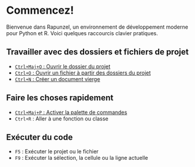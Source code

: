 # Commencez!

Bienvenue dans Rapunzel, un environnement de développement moderne pour Python et R. Voici quelques raccourcis clavier pratiques.

## Travailler avec des dossiers et fichiers de projet

- [`Ctrl+Maj+O` : Ouvrir le dossier du projet](opensesame://event.rapunzel_welcome_open_folders)
- [`Ctrl+O` : Ouvrir un fichier à partir des dossiers du projet](opensesame://event.rapunzel_welcome_open_files)
- [`Ctrl+N` : Créer un document vierge](opensesame://event.ide_new_file)

## Faire les choses rapidement

- [`Ctrl+Maj+P` : Activer la palette de commandes](opensesame://event.command_palette_activate)
- `Ctrl+R` : Aller à une fonction ou classe

## Exécuter du code

- `F5` : Exécuter le projet ou le fichier
- `F9` : Exécuter la sélection, la cellule ou la ligne actuelle